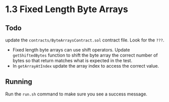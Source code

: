# 1.3 Fixed Length Byte Arrays

## Todo

update the `contracts/ByteArraysContract.sol` contract file.  Look for the `???`.

* Fixed length byte arrays can use shift operators.  Update `getShiftedBytes` function to shift the byte array the correct number of bytes so that return matches what is expected in the test.
* In `getArrayAtIndex` update the array index to access the correct value. 

## Running
Run the `run.sh` command to make sure you see a success message.  
